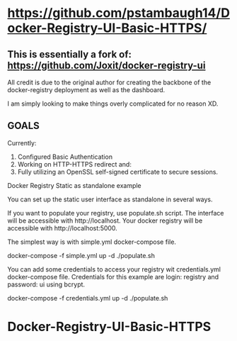 # https://github.com/pstambaugh14/Docker-Registry-UI-Basic-HTTPS/
## This is essentially a fork of: https://github.com/Joxit/docker-registry-ui

All credit is due to the original author for creating the backbone of the docker-registry deployment as well as the dashboard.

I am simply looking to make things overly complicated for no reason XD.

## GOALS
Currently:

1) Configured Basic Authentication
2) Working on HTTP-HTTPS redirect and:
3) Fully utilizing an OpenSSL self-signed certificate to secure sessions.

Docker Registry Static as standalone example

You can set up the static user interface as standalone in several ways.

If you want to populate your registry, use populate.sh script. The interface will be accessible with http://localhost. Your docker registry will be accessible with http://localhost:5000.

The simplest way is with simple.yml docker-compose file.

docker-compose -f simple.yml up -d
./populate.sh

You can add some credentials to access your registry wit credentials.yml docker-compose file. Credentials for this example are login: registry and password: ui using bcrypt.

docker-compose -f credentials.yml up -d
./populate.sh
# Docker-Registry-UI-Basic-HTTPS
